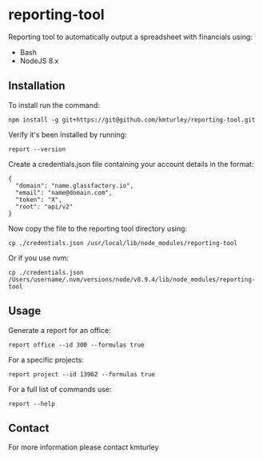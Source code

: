 # reporting-tool

Reporting tool to automatically output a spreadsheet with financials using:

* Bash
* NodeJS 8.x


## Installation

To install run the command:

    npm install -g git+https://git@github.com/kmturley/reporting-tool.git

Verify it's been installed by running:

    report --version

Create a credentials.json file containing your account details in the format:

    {
      "domain": "name.glassfactory.io",
      "email": "name@domain.com",
      "token": "X",
      "root": "api/v2"
    }

Now copy the file to the reporting tool directory using:

    cp ./credentials.json /usr/local/lib/node_modules/reporting-tool

Or if you use nvm:

    cp ./credentials.json /Users/username/.nvm/versions/node/v8.9.4/lib/node_modules/reporting-tool


## Usage

Generate a report for an office:

    report office --id 300 --formulas true

For a specific projects:

    report project --id 13962 --formulas true

For a full list of commands use:

    report --help


## Contact

For more information please contact kmturley
